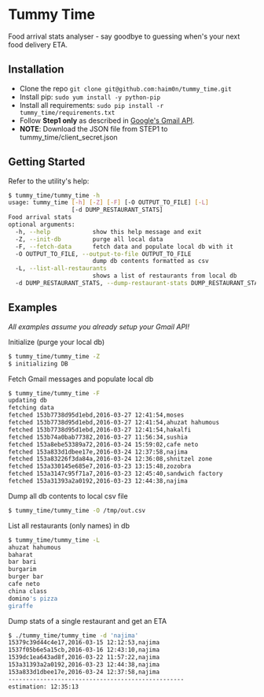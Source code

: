 # Tummy Time
Food arrival stats analyser - say goodbye to guessing when's your next food delivery ETA.

## Installation

* Clone the repo `git clone git@github.com:haim0n/tummy_time.git`
* Install pip: `sudo yum install -y python-pip`
* Install all requirements: `sudo pip install -r tummy_time/requirements.txt`
* Follow **Step1 only** as described in [Google's Gmail API](https://developers.google.com/gmail/api/quickstart/python#prerequisites).
* **NOTE**: Download the JSON file from STEP1 to tummy_time/client_secret.json
    
## Getting Started
Refer to the utility's help:

```bash
$ tummy_time/tummy_time -h
usage: tummy_time [-h] [-Z] [-F] [-O OUTPUT_TO_FILE] [-L]
                  [-d DUMP_RESTAURANT_STATS]
Food arrival stats
optional arguments:
  -h, --help            show this help message and exit
  -Z, --init-db         purge all local data
  -F, --fetch-data      fetch data and populate local db with it
  -O OUTPUT_TO_FILE, --output-to-file OUTPUT_TO_FILE
                        dump db contents formatted as csv
  -L, --list-all-restaurants
                        shows a list of restaurants from local db
  -d DUMP_RESTAURANT_STATS, --dump-restaurant-stats DUMP_RESTAURANT_STATS
```

## Examples
*All examples assume you already setup your Gmail API!* 

Initialize (purge your local db)
```bash
$ tummy_time/tummy_time -Z
$ initializing DB
```

Fetch Gmail messages and populate local db
```bash
$ tummy_time/tummy_time -F
updating db
fetching data
fetched 153b7738d95d1ebd,2016-03-27 12:41:54,moses
fetched 153b7738d95d1ebd,2016-03-27 12:41:54,ahuzat hahumous
fetched 153b7738d95d1ebd,2016-03-27 12:41:54,hakalfi
fetched 153b74a0bab77382,2016-03-27 11:56:34,sushia
fetched 153a8ebe53389a72,2016-03-24 15:59:02,cafe neto
fetched 153a833d1dbee17e,2016-03-24 12:37:58,najima
fetched 153a83226f3da84a,2016-03-24 12:36:08,shnitzel zone
fetched 153a330145e685e7,2016-03-23 13:15:48,zozobra
fetched 153a3147c95f71a7,2016-03-23 12:45:40,sandwich factory
fetched 153a31393a2a0192,2016-03-23 12:44:38,najima
```

Dump all db contents to local csv file
```bash
$ tummy_time/tummy_time -O /tmp/out.csv
```

List all restaurants (only names) in db
```bash
$ tummy_time/tummy_time -L
ahuzat hahumous
baharat
bar bari
burgarim
burger bar
cafe neto
china class
domino's pizza
giraffe
```

Dump stats of a single restaurant and get an ETA
```bash
$ ./tummy_time/tummy_time -d 'najima'
15379c39d44c4e17,2016-03-15 12:12:53,najima
1537f05b6e5a15cb,2016-03-16 12:43:10,najima
1539dc1ea643ad8f,2016-03-22 11:57:22,najima
153a31393a2a0192,2016-03-23 12:44:38,najima
153a833d1dbee17e,2016-03-24 12:37:58,najima
--------------------------------------------------
estimation: 12:35:13
```
